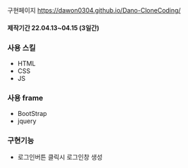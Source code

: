 
구현페이지
https://dawon0304.github.io/Dano-CloneCoding/

#### 제작기간 22.04.13~04.15 (3일간)

### 사용 스킬
- HTML
- CSS
- JS
### 사용 frame
- BootStrap
- jquery

### 구현기능
- 로그인버튼 클릭시 로그인창 생성
